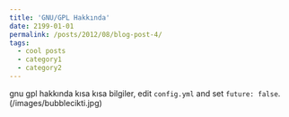 ```yaml
---
title: 'GNU/GPL Hakkında'
date: 2199-01-01
permalink: /posts/2012/08/blog-post-4/
tags:
  - cool posts
  - category1
  - category2
---
```


gnu gpl hakkında kısa kısa bilgiler, edit `config.yml` and set `future: false`. (/images/bubblecikti.jpg)

